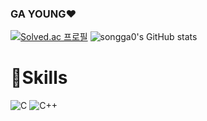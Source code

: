 ### GA YOUNG❤️‍

[![Solved.ac
프로필](http://mazassumnida.wtf/api/v2/generate_badge?boj={thdrkdud0307})](https://solved.ac/{thdrkdud0307})
![songga0's GitHub stats](https://github-readme-stats.vercel.app/api?username=songga0&show_icons=true&theme=omni)


# 💪Skills
![C](https://img.shields.io/badge/C-A8B9CC.svg?&style=for-the-badge&logo=C&logoColor=white)
![C++](https://img.shields.io/badge/C++-00599C.svg?&style=for-the-badge&logo=Cplusplus&logoColor=white)
